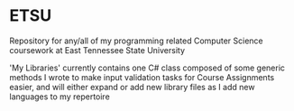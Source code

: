 # ETSU 

Repository for any/all of my programming related Computer Science coursework at East Tennessee State University

'My Libraries' currently contains one C# class composed of some generic methods I wrote to make input validation tasks
for Course Assignments easier, and will either expand or add new library files as I add new languages to my repertoire
